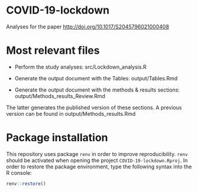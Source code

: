 # COVID-19-lockdown

Analyses for the paper http://doi.org/10.1017/S2045796021000408


# Most relevant files

- Perform the study analyses: src/Lockdown_analysis.R

- Generate the output document with the Tables:
output/Tables.Rmd

- Generate the output document with the methods & results sections:
output/Methods_results_Review.Rmd

The latter generates the published version of these sections.
A previous version can be found in output/Methods_results.Rmd


# Package installation

This repository uses package `renv` in order to improve reproducibility.
`renv` should be activated when opening the project `COVID-19-lockdown.Rproj`.
In order to restore the package environment,
type the following syntax into the R console:

```r
renv::restore()
```
